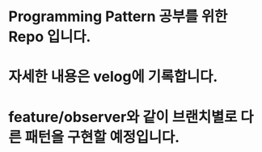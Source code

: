 # Programming Pattern 공부를 위한 Repo 입니다.

# 자세한 내용은 velog에 기록합니다.

# feature/observer와 같이 브랜치별로 다른 패턴을 구현할 예정입니다.

#
